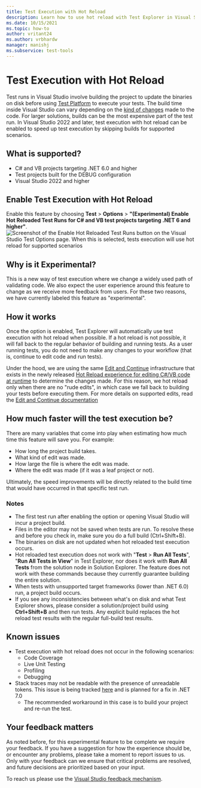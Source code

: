 ```yaml
---
title: Test Execution with Hot Reload
description: Learn how to use hot reload with Test Explorer in Visual Studio. This topic covers how to enable hot reloaded test execution, where it is supported, and what to expect when using it.
ms.date: 10/15/2021
ms.topic: how-to
author: vritant24
ms.author: vrbhardw
manager: manishj
ms.subservice: test-tools
---
```

# Test Execution with Hot Reload

Test runs in Visual Studio involve building the project to update the binaries on disk before using [Test Platform](https://github.com/microsoft/vstest/) to execute your tests. The build time inside Visual Studio can vary depending on the [kind of changes](https://github.com/dotnet/roslyn/blob/296e0fada42f241d338b169c3c6c6189101ef0b7/docs/wiki/EnC-Supported-Edits.md) made to the code. For larger solutions, builds can be the most expensive part of the test run. 
In Visual Studio 2022 and later, test execution with hot reload can be enabled to speed up test execution by skipping builds for supported scenarios.

## What is supported?
- C# and VB projects targeting .NET 6.0 and higher
- Test projects built for the DEBUG configuration
- Visual Studio 2022 and higher

## Enable Test Execution with Hot Reload
Enable this feature by choosing **Test** > **Options** > **"(Experimental) Enable Hot Reloaded Test Runs for C# and VB test projects targeting .NET 6 and higher"**.
![Screenshot of the Enable Hot Reloaded Test Runs button on the Visual Studio Test Options page. When this is selected, tests execution will use hot reload for supported scenarios](./media/test-execution-hot-reload-option.png)

## Why is it Experimental?
This is a new way of test execution where we change a widely used path of validating code. We also expect the user experience around this feature to change as we receive more feedback from users. For these two reasons, we have currently labeled this feature as "experimental".

## How it works
Once the option is enabled, Test Explorer will automatically use test execution with hot reload when possible. If a hot reload is not possible, it will fall back to the regular behavior of building and running tests. As a user running tests, you do not need to make any changes to your workflow (that is, continue to edit code and run tests).

Under the hood, we are using the same [Edit and Continue](/visualstudio/debugger/how-to-enable-and-disable-edit-and-continue) infrastructure that exists in the newly released [Hot Reload experience for editing C#/VB code at runtime](https://devblogs.microsoft.com/dotnet/introducing-net-hot-reload/) to determine the changes made. For this reason, we hot reload only when there are no "rude edits", in which case we fall back to building your tests before executing them. For more details on supported edits, read the [Edit and Continue documentation](https://github.com/dotnet/roslyn/blob/296e0fada42f241d338b169c3c6c6189101ef0b7/docs/wiki/EnC-Supported-Edits.md)

## How much faster will the test execution be?
There are many variables that come into play when estimating how much time this feature will save you. For example:
- How long the project build takes.
- What kind of edit was made.
- How large the file is where the edit was made.
- Where the edit was made (if it was a leaf project or not).

Ultimately, the speed improvements will be directly related to the build time that would have occurred in that specific test run.

### Notes
- The first test run after enabling the option or opening Visual Studio will incur a project build.
- Files in the editor may not be saved when tests are run. To resolve these and before you check in, make sure you do a full build (Ctrl+Shift+B).
- The binaries on disk are not updated when hot reloaded test execution occurs.
- Hot reloaded test execution does not work with "**Test** > **Run All Tests**", "**Run All Tests in View**" in Test Explorer, nor does it work with **Run All Tests** from the solution node in Solution Explorer. The feature does not work with these commands because they currently guarantee building the entire solution.
- When tests with unsupported target frameworks (lower than .NET 6.0) run, a project build occurs.
- If you see any inconsistencies between what's on disk and what Test Explorer shows, please consider a solution/project build  using **Ctrl+Shift+B** and then run tests. Any explicit build replaces the hot reload test results with the regular full-build test results.

## Known issues
- Test execution with hot reload does not occur in the following scenarios:
  - Code Coverage
  - Live Unit Testing
  - Profiling
  - Debugging
- Stack traces may not be readable with the presence of unreadable tokens. This issue is being tracked [here](https://github.com/dotnet/runtime/issues/56335) and is planned for a fix in .NET 7.0
  - The recommended workaround in this case is to build your project and re-run the test.

## Your feedback matters
As noted before, for this experimental feature to be complete we require your feedback. If you have a suggestion for how the experience should be, or encounter any problems, please take a moment to report issues to us. Only with your feedback can we ensure that critical problems are resolved, and future decisions are prioritized based on your input.

To reach us please use the [Visual Studio feedback mechanism](https://developercommunity.visualstudio.com/home).
